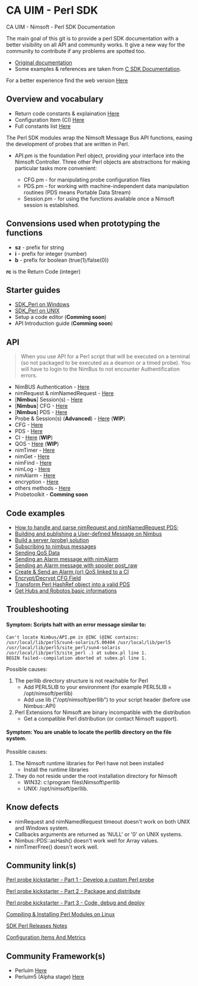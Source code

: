 # CA UIM - Perl SDK
CA UIM - Nimsoft - Perl SDK Documentation

The main goal of this git is to provide a perl SDK documentation with a better visibility on all API and community works. It give a new way for the community to contribute if any problems are spotted too.

- [Original documentation](http://docs.nimsoft.com/prodhelp/en_US/Monitor/SDK/PerlSDK/index.htm?toc.htm?2186383.html)
- Some examples & references are taken from [C SDK Documentation](https://docops.ca.com/ca-unified-infrastructure-management/8-47/en/files/347300187/347300188/1/1469586972064/C+SDK+Reference-1.pdf).

For a better experience find the web version [Here](https://uim-community.github.io/Perl-SDK/)

## Overview and vocabulary

- Return code constants & explaination [Here](return_code.md)
- Configuration Item (CI) [Here](configuration_item.md)
- Full constants list [Here](constants.md)

The Perl SDK modules wrap the Nimsoft Message Bus API functions, easing the development of probes that are written in Perl.

- API.pm is the foundation Perl object, providing your interface into the Nimsoft Controller. Three other Perl objects are abstractions for making particular tasks more convenient:

   - CFG.pm - for manipulating probe configuration files
   - PDS.pm - for working with machine-independent data manipulation routines (PDS means Portable Data Stream)
   - Session.pm - for using the functions available once a Nimsoft session is established.
   
## Convensions used when prototyping the functions
  - **sz** - prefix for string
  - **i**  - prefix for integer (number)
  - **b**  - prefix for boolean (true(1)/false(0))

**rc** is the Return Code (integer)

## Starter guides

- [SDK_Perl on Windows](starterguide/windows.md)
- [SDK_Perl on UNIX](starterguide/unix.md)
- Setup a code editor (**Comming soon**)
- API Introduction guide (**Comming soon**)

## API

> When you use API for a Perl script that will be executed on a terminal (so not packaged to be executed as a deamon or a timed probe). You will have to login to the NimBus to not encounter Authentification errors.

- NimBUS Authentication - [Here](authentication.md)
- nimRequest & nimNamedRequest - [Here](request.md)
- [**Nimbus**] Session(s) - [Here](server.md)
- [**Nimbus**] CFG - [Here](cfg_nimbus.md)
- [**Nimbus**] PDS - [Here](pds.md)
- Probe & Session(s) (**Advanced**) - [Here](probe.md) (**WIP**)
- CFG - [Here](cfg_cway.md)
- PDS - [Here](pds_cway.md)
- CI - [Here](nimCI.md) (**WIP**)
- QOS - [Here](nimQOS.md)  (**WIP**)
- nimTimer - [Here](timer.md)
- nimGet - [Here](nimGet.md)
- nimFind - [Here](search.md)
- nimLog - [Here](nimLog.md)
- nimAlarm - [Here](nimAlarm.md)
- encryption - [Here](encrypt.md)
- others methods - [Here](util.md)
- Probetoolkit - **Comming soon**

## Code examples

- [How to handle and parse nimRequest and nimNamedRequest PDS](examples/handlepds.md);
- [Building and publishing a User-defined Message on Nimbus](examples/publishing-user-message.md)
- [Build a server (probe) solution](examples/build-server.md)
- [Subscribing to nimbus messages](examples/subscribing_bus.md)
- [Sending QoS Data](examples/qos.md)
- [Sending an Alarm message with nimAlarm](examples/sending-alarm.md)
- [Sending an Alarm message with spooler post_raw](examples/sending-alarm_advanced.md)
- [Create & Send an Alarm (or) QoS linked to a CI](examples/ci.md)
- [Encrypt/Decrypt CFG Field](examples/encrypt-cfg-file.md)
- [Transform Perl HashRef object into a valid PDS](examples/hash-to-pds.md)
- [Get Hubs and Robotos basic informations](examples/callbacks.md)

## Troubleshooting 

#### Symptom: Scripts halt with an error message similar to:
```
Can't locate Nimbus/API.pm in @INC (@INC contains: /usr/local/lib/perl5/sun4-solaris/5.00404 /usr/local/lib/perl5 /usr/local/lib/perl5/site_perl/sun4-solaris /usr/local/lib/perl5/site_perl .) at subex.pl line 1.
BEGIN failed--compilation aborted at subex.pl line 1.
``` 

Possible causes:
1. The perllib directory structure is not reachable for Perl
   - Add PERL5LIB to your environment  (for example PERL5LIB = /opt/nimsoft/perllib)
   - Add use lib ("/opt/nimsoft/perllib") to your script header (before use Nimbus::API)
2. Perl Extensions for Nimsoft are binary incompatible with the distribution
   - Get a compatible Perl distribution (or contact Nimsoft support).

#### Symptom: You are unable to locate the perllib directory on the file system.

Possible causes:
1. The Nimsoft runtime libraries for Perl have not been installed
   - Install the runtime libraries
2. They do not reside under the root installation directory for Nimsoft
   - WIN32: c:\program files\Nimsoft\perllib
   - UNIX:    /opt/nimsoft/perllib.
   
## Know defects

- nimRequest and nimNamedRequest timeout doesn't work on both UNIX and Windows system.
- Callbacks arguments are returned as 'NULL' or '0' on UNIX systems.
- Nimbus::PDS::asHash() doesn't work well for Array values.
- nimTimerFree() doesn't work well.

## Community link(s)

[Perl probe kickstarter - Part 1 - Develop a custom Perl probe](https://communities.ca.com/docs/DOC-231172625)

[Perl probe kickstarter - Part 2 - Package and distribute](https://communities.ca.com/docs/DOC-231172657)

[Perl probe kickstarter - Part 3 - Code, debug and deploy](https://communities.ca.com/docs/DOC-231172784)

[Compiling & Installing Perl Modules on Linux](https://communities.ca.com/docs/DOC-231169163)

[SDK Perl Releases Notes](http://docs.nimsoft.com/prodhelp/en_US/Monitor/SDK/PerlSDK/ReleaseNotes/Perl%20SDK-2013%205.05.pdf)

[Configuration Items And Metrics](https://communities.ca.com/thread/241721931)

## Community Framework(s)

- Perluim [Here](https://github.com/fraxken/perluim)
- Perluim5 (Alpha stage) [Here](https://github.com/UIM-Community/perluim5)
